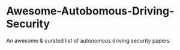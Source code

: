 # Awesome-Autobomous-Driving-Security
An awesome &amp; curated list of autonomous driving security papers
